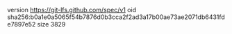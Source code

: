 version https://git-lfs.github.com/spec/v1
oid sha256:b0a1e0a5065f54b7876d0b3cca2f2ad3a17b00ae73ae2071db6431fde7897e52
size 3829
